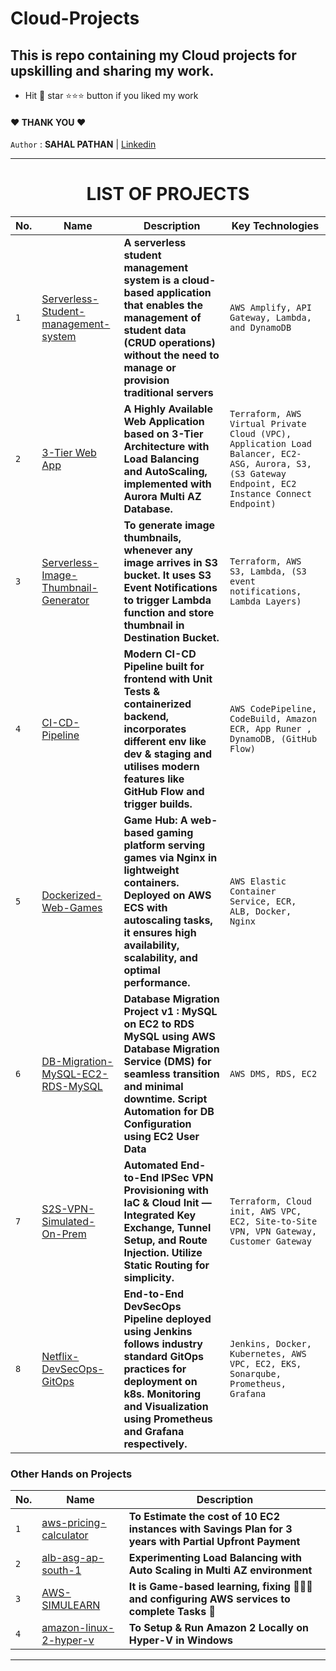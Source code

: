 # **Cloud-Projects**

## This is repo containing my Cloud projects for upskilling and sharing my work.
- Hit 🎯 star ⭐⭐⭐ button if you liked my work
#### ❤️ **THANK YOU** ❤️

`Author` : **SAHAL PATHAN** | [Linkedin](linkedin.com/in/sahalpathan/)


---
<h1 align="center">
  <b> LIST OF PROJECTS </b>
</h1>

| **No.** | **Name** |     **Description**   | **Key Technologies** |
|---------|----------|-----------------------|----------------------|
|  `1`  | [Serverless-Student-management-system](./01-serverless-student-management-system/) | **A serverless student management system is a cloud-based application that enables the management of student data (CRUD operations) without the need to manage or provision traditional servers** | `AWS Amplify, API Gateway, Lambda, and DynamoDB` |
|  `2`  | [3-Tier Web App](./02-3-tier-web-app) | **A Highly Available Web Application based on 3-Tier Architecture with Load Balancing and AutoScaling, implemented with Aurora Multi AZ Database.** | `Terraform, AWS Virtual Private Cloud (VPC), Application Load Balancer, EC2-ASG, Aurora, S3, (S3 Gateway Endpoint, EC2 Instance Connect Endpoint)` |
|  `3`  | [Serverless-Image-Thumbnail-Generator](./03-serverless-thumbnail-generator/)   | **To generate image thumbnails, whenever any image arrives in S3 bucket. It uses S3 Event Notifications to trigger Lambda function and store thumbnail in Destination Bucket.** | `Terraform, AWS S3, Lambda, (S3 event notifications, Lambda Layers)` |
|  `4`  | [CI-CD-Pipeline](./04-modern-ci-cd-pipeline/) | **Modern CI-CD Pipeline built for frontend with Unit Tests & containerized backend, incorporates different env like dev & staging and utilises modern features like GitHub Flow and trigger builds.** | `AWS CodePipeline, CodeBuild, Amazon ECR, App Runer , DynamoDB, (GitHub Flow)` |
|  `5`  | [Dockerized-Web-Games](./05-docker-app-ecs/) | **Game Hub: A web-based gaming platform serving games via Nginx in lightweight containers. Deployed on AWS ECS with autoscaling tasks, it ensures high availability, scalability, and optimal performance.** | `AWS Elastic Container Service, ECR, ALB, Docker, Nginx` |
|  `6`  | [DB-Migration-MySQL-EC2-RDS-MySQL](./06-database-migrations/) | **Database Migration Project v1 : MySQL on EC2 to RDS MySQL using AWS Database Migration Service (DMS) for seamless transition and minimal downtime. Script Automation for DB Configuration using EC2 User Data** | `AWS DMS, RDS, EC2` |
|  `7`  | [S2S-VPN-Simulated-On-Prem](./07-s2s-vpn-simulated/) | **Automated End-to-End IPSec VPN Provisioning with IaC & Cloud Init — Integrated Key Exchange, Tunnel Setup, and Route Injection. Utilize Static Routing for simplicity.** | `Terraform, Cloud init, AWS VPC, EC2, Site-to-Site VPN, VPN Gateway, Customer Gateway` |
|  `8`  | [Netflix-DevSecOps-GitOps](./08-netflix-mini-clone-devsecops-gitops/) | **End-to-End DevSecOps Pipeline deployed using Jenkins follows industry standard GitOps practices for deployment on k8s. Monitoring and Visualization using Prometheus and Grafana respectively.** | `Jenkins, Docker, Kubernetes, AWS VPC, EC2, EKS, Sonarqube, Prometheus, Grafana` |

### **Other Hands on Projects**
| **No.** | **Name** |     **Description**    |
|---------|----------|------------------------|
| `1`     | [aws-pricing-calculator](./aws-pricing-calculator/) |  **To Estimate the cost of 10 EC2 instances with Savings Plan for 3 years with Partial Upfront Payment** |
| `2`     | [alb-asg-ap-south-1](./alb-asg-ap-south-1/)         |  **Experimenting Load Balancing with Auto Scaling in Multi AZ environment**                              |
| `3`     | [AWS-SIMULEARN](./AWS-SIMULEARN/)                   |  **It is Game-based learning, fixing 👨🏻‍🔧 and configuring AWS services to complete Tasks 💯**               |
| `4`     | [amazon-linux-2-hyper-v](./amazon-linux-2-hyper-v/) | **To Setup & Run Amazon 2 Locally on Hyper-V in Windows**                                                |
---
